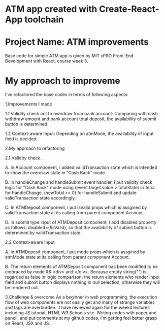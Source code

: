 # ATM app created with Create-React-App toolchain
# Project Name: ATM improvements 
Base code for simple ATM app is given by MIT xPRO Front-End Development with React, course week 5.

# My approach to improveme
I've refactored the base codes in terms of following aspects:

1.Improvements I made

1.1 Validity check not to overdraw from bank account: Comparing with cash withdraw amount and bank account total deposit, the availability of submit button is determined.

1.2 Context-aware Input: Depending on atmMode, the availability of input field is decided. 

2.My approach to refactoring

2.1 Validity check .

A. In Account component, I added validTransaction state which is intended to show the overdraw state in "Cash Back" mode.

B. In handleChange and handleSubmit event handler, I put validity check logic for "Cash Back" mode using (event.target.value > totalState) criteria for handleChange, (newTotal >= 0) for handleSubmit and update validTransaction state accordingly. 

C. In ATMDeposit component, i put isValid props which is assgined by validTransaction state at its calling from parent component Account. 

D. In submit type input of ATMDeposit component, I add disabled property as follows: disabled={!isValid}, so that the availability of submit button is determined by validTransaction state.

2.2 Context-aware Input

A. In ATMDeposit component,  i put mode props which is assgined by atmMode state at its calling from parent component Account. 

B. The return elements of ATMDeposit component has been modified to be embraced by  mode && \<div> and \</div>. Because empty string("") is regarded as false in logic comparison, the return elements who render input field and submit button displays nothing in null selection, otherwise they will be rendered out. 

3.Challenge & overcome
As a beginner in web programming, the execution flow of web components are not easily get and many of strange variables and tags are overburden.. I have reviewed again for the week4 lectures including JS tutorial, HTML W3 Schools site. Writing codes with paper and pencil, and put comments at my github codes, I'm getting feel better grasp on React, JSX and JS.

